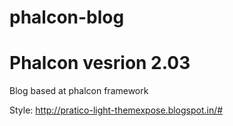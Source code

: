 # phalcon-blog
# Phalcon vesrion 2.03
Blog based at phalcon framework

Style: http://pratico-light-themexpose.blogspot.in/#
